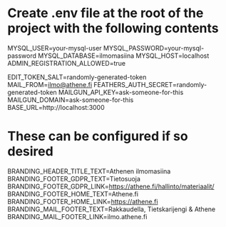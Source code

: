 # Create .env file at the root of the project with the following contents

MYSQL_USER=your-mysql-user
MYSQL_PASSWORD=your-mysql-password
MYSQL_DATABASE=ilmomasiina
MYSQL_HOST=localhost
ADMIN_REGISTRATION_ALLOWED=true

EDIT_TOKEN_SALT=randomly-generated-token
MAIL_FROM=<ilmo@athene.fi>
FEATHERS_AUTH_SECRET=randomly-generated-token
MAILGUN_API_KEY=ask-someone-for-this
MAILGUN_DOMAIN=ask-someone-for-this
BASE_URL=http://localhost:3000

# These can be configured if so desired

BRANDING_HEADER_TITLE_TEXT=Athenen ilmomasiina
BRANDING_FOOTER_GDPR_TEXT=Tietosuoja
BRANDING_FOOTER_GDPR_LINK=https://athene.fi/hallinto/materiaalit/
BRANDING_FOOTER_HOME_TEXT=Athene.fi
BRANDING_FOOTER_HOME_LINK=https://athene.fi
BRANDING_MAIL_FOOTER_TEXT=Rakkaudella, Tietskarijengi & Athene
BRANDING_MAIL_FOOTER_LINK=ilmo.athene.fi
